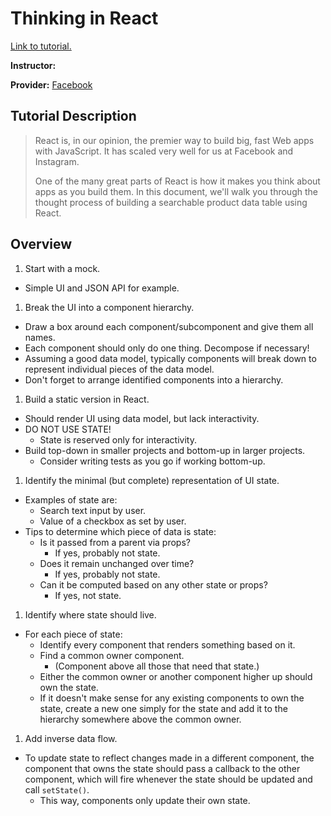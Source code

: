 # Thinking in React

[Link to tutorial.](https://facebook.github.io/react/docs/thinking-in-react.html)

**Instructor:**

**Provider:** [Facebook](https://facebook.github.io/react/)

## Tutorial Description

> React is, in our opinion, the premier way to build big, fast Web apps with JavaScript. It has scaled very well for us at Facebook and Instagram.
>
> One of the many great parts of React is how it makes you think about apps as you build them. In this document, we'll walk you through the thought process of building a searchable product data table using React.

## Overview

1. Start with a mock.
  - Simple UI and JSON API for example.
1. Break the UI into a component hierarchy.
  - Draw a box around each component/subcomponent and give them all names.
  - Each component should only do one thing. Decompose if necessary!
  - Assuming a good data model, typically components will break down to represent individual pieces of the data model.
  - Don't forget to arrange identified components into a hierarchy.
1. Build a static version in React.
  - Should render UI using data model, but lack interactivity.
  - DO NOT USE STATE!
    - State is reserved only for interactivity.
  - Build top-down in smaller projects and bottom-up in larger projects.
    - Consider writing tests as you go if working bottom-up.
1. Identify the minimal (but complete) representation of UI state.
  - Examples of state are:
    - Search text input by user.
    - Value of a checkbox as set by user.
  - Tips to determine which piece of data is state:
    - Is it passed from a parent via props?
      - If yes, probably not state.
    - Does it remain unchanged over time?
      - If yes, probably not state.
    - Can it be computed based on any other state or props?
      - If yes, not state.
1. Identify where state should live.
  - For each piece of state:
    - Identify every component that renders something based on it.
    - Find a common owner component.
      - (Component above all those that need that state.)
    - Either the common owner or another component higher up should own the state.
    - If it doesn't make sense for any existing components to own the state, create a new one simply for the state and add it to the hierarchy somewhere above the common owner.
1. Add inverse data flow.
  - To update state to reflect changes made in a different component, the component that owns the state should pass a callback to the other component, which will fire whenever the state should be updated and call `setState()`.
    - This way, components only update their own state.
